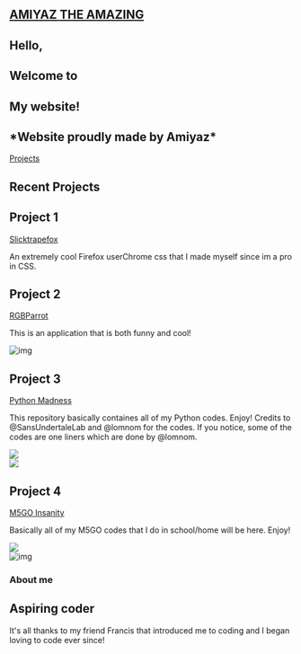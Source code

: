 <html lang="en">

<head>
  <meta charset="UTF-8">
  <meta name="viewport" content="width=device-width, initial-scale=1.0">
  <link rel="stylesheet" href="style.css">
  <link rel="icon" href="https://user-images.githubusercontent.com/105401901/178249359-23f00118-a8e3-497f-978d-ad6c403e7482.png">
</head>

<body>
  <!-- Header -->
  <section id="header">
    <div class="header container">
      <div class="nav-bar">
        <div class="brand">
          <a href="#hero"><h1><span>AMIYAZ <span> </span></span>THE AMAZING</h1></a>
        </div>
        <div class="nav-list">
          <div class="hamburger"><div class="bar"></div></div>
          <ul>
          </ul>
        </div>
      </div>
    </div>
  </section>
  <!-- End Header -->


  <!-- Hero Section  -->
  <section id="hero">
    <div class="hero container">
      <div>
        <h1>Hello, <span></span></h1>
        <h1>Welcome to <span></span></h1>
        <h1>My website!<span></span></h1>
         <h1>*Website proudly made by Amiyaz*<span></span></h1>
        <a href="#projects" type="button" class="cta">Projects</a>
      </div>
    </div>
  </section>
  <!-- End Hero Section  -->

  <!-- Projects Section -->
  <section id="projects">
    <div class="projects container">
      <div class="projects-header">
        <h1 class="section-title">Recent <span>Projects</span></h1>
      </div>
      <div class="all-projects">
        <div class="project-item">
          <div class="project-info">
            <h1>Project 1</h1>
            <a href="https://github.com/AmiiHub/slicktrapefox" class="cta">Slicktrapefox</a>
            <p> An extremely cool Firefox userChrome css that I made myself since im a pro in CSS. </p>
        </div>
        <div class="project-item">
          <div class="project-info">
            <h1>Project 2</h1>
            <a href="https://github.com/AmiiHub/RGBParrot" class="cta">RGBParrot</a>
            <p>This is an application that is both funny and cool!</p>
          </div>
          <div class="project-img">
            <img src="https://camo.githubusercontent.com/39fba0d000588eb1651b6aa5f3f5fad3b9ecfce1f558b4b83d6f2c9b8859d4df/687474703a2f2f64726f7069742e76656c76657463616368652e6f72672e73332e616d617a6f6e6177732e636f6d2f6a6d686f6262732f4e7a637a464f597134672f7465726d626f782d706172726f742d636f6c6f722e676966" alt="img">
          </div>
        </div>
        <div class="project-item">
          <div class="project-info">
            <h1>Project 3</h1>
            <a href="https://github.com/AmiiHub/Python-Madness" class="cta">Python Madness</a>
            <p>This repository basically containes all of my Python codes. Enjoy! Credits to @SansUndertaleLab and @lomnom for the codes. If you notice, some of the codes are one liners which are done by @lomnom. </p>
          </div>
          <div class="project-img">
            <img src="https://user-images.githubusercontent.com/105401901/178237924-7f22bb9c-476e-47f5-b487-933113cc38ec.png">
          </div>
          <div class="project-img">
            <img src="https://user-images.githubusercontent.com/105401901/178238142-8a70858c-f8c4-40c6-9ab7-cddb384fce36.png">
          </div>
        </div>
        <div class="project-item">
          <div class="project-info">
            <h1>Project 4</h1>
            <a href="https://github.com/AmiiHub/M5GO-Insanity" class="cta">M5GO Insanity</a>
            <p>Basically all of my M5GO codes that I do in school/home will be here. Enjoy! </p>
          </div>
          <div class="project-img">
            <img src="https://user-images.githubusercontent.com/105401901/178238451-a4dcbc4d-fd77-4298-82e6-6f80adfb063f.png">
          </div>
        </div>
      </div>
    </div>
  <!-- End Projects Section -->

  <!-- About Section -->
  <section id="about">
    <div class="about container">
      <div class="col-left">
        <div class="about-img">
          <img src="https://avatars.githubusercontent.com/u/105401901?v=4" alt="img">
        </div>
      </div>
      <div class="col-right">
        <h1 class="section-title">About <span>me</span></h1>
        <h2>Aspiring coder</h2>
        <p>It's all thanks to my friend Francis that introduced me to coding and I began loving to code ever since!</p>
      </div>
    </div>
  </section>
  <!-- End About Section -->


  

